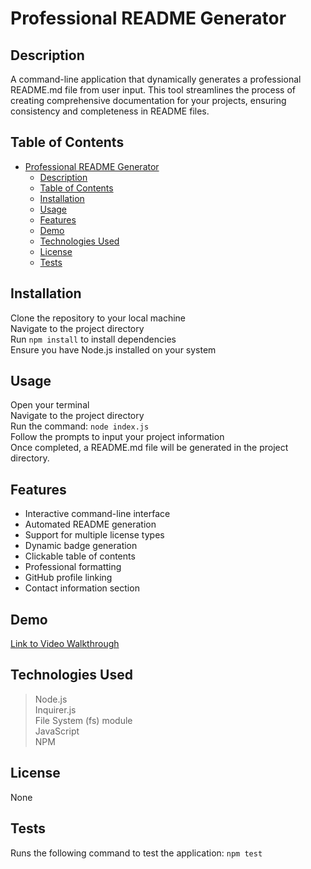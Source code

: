 # Professional README Generator

## Description

A command-line application that dynamically generates a professional README.md file from user input. This tool streamlines the process of creating comprehensive documentation for your projects, ensuring consistency and completeness in README files.

## Table of Contents

- [Professional README Generator](#professional-readme-generator)
  - [Description](#description)
  - [Table of Contents](#table-of-contents)
  - [Installation](#installation)
  - [Usage](#usage)
  - [Features](#features)
  - [Demo](#demo)
  - [Technologies Used](#technologies-used)
  - [License](#license)
  - [Tests](#tests)

## Installation

Clone the repository to your local machine </br>
Navigate to the project directory </br>
Run ``npm install`` to install dependencies </br>
Ensure you have Node.js installed on your system

## Usage

Open your terminal </br>
Navigate to the project directory </br>
Run the command: ``node index.js`` </br>
Follow the prompts to input your project information </br>
Once completed, a README.md file will be generated in the project  directory.

## Features

- Interactive command-line interface
- Automated README generation
- Support for multiple license types
- Dynamic badge generation
- Clickable table of contents
- Professional formatting
- GitHub profile linking
- Contact information section

## Demo

[Link to Video Walkthrough](https://drive.google.com/file/d/1l1znrd9WVhgqdx4RIMSLZSt9AhGew0fX/view)

## Technologies Used

> Node.js </br>
> Inquirer.js </br>
> File System (fs) module </br>
> JavaScript </br>
> NPM

## License

None

## Tests

Runs the following command to test the application:
``npm test``
